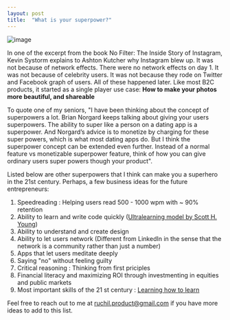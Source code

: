 ```yaml
---
layout: post
title:  "What is your superpower?"
---
```


![image](https://manassaloi.com/assets/img/no_filter.png)

In one of the excerpt from the book No Filter: The Inside Story of Instagram, Kevin Systorm explains to Ashton Kutcher why Instagram blew up. It was not because of network effects. There were no network effects on day 1. It was not because of celebrity users. It was not because they rode on Twitter and Facebook graph of users. All of these happened later. Like most B2C products, it started as a single player use case: **How to make your photos more beautiful, and shareable**

To quote one of my seniors, "I have been thinking about the concept of superpowers a lot. Brian Norgard keeps talking about giving your users superpowers. The ability to super like a person on a dating app is a superpower. And Norgard’s advice is to monetize by charging for these super powers, which is what most dating apps do. But I think the superpower concept can be extended even further. Instead of a normal feature vs monetizable superpower feature, think of how you can give ordinary users super powers though your product".

Listed below are other superpowers that I think can make you a superhero in the 21st century. Perhaps, a few business ideas for the future entrepreneurs: 

1. Speedreading : Helping users read 500 - 1000 wpm with ~ 90% retention 
2. Ability to learn and write code quickly ([Ultralearning model by Scott H. Young][jekyll-ultralearning])
3. Ability to understand and create design 
4. Ability to let users network (Different from LinkedIn in the sense that the network is a community 
   rather than just a number)
5. Apps that let users meditate deeply 
6. Saying "no" without feeling guilty 
7. Critical reasoning : Thinking from first priciples 
8. Financial literacy and maximizing ROI through investmenting in equities and public markets 
9. Most important skills of the 21 st century : [Learning how to learn][jekyll-learn]

[jekyll-learn]: https://www.coursera.org/learn/learning-how-to-learn
[jekyll-ultralearning]: https://www.goodreads.com/book/show/44770129-ultralearning

Feel free to reach out to me at ruchil.product@gmail.com if you have more ideas to add to this list. 













